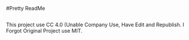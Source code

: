 #Pretty ReadMe
##
This project use CC 4.0 (Unable Company Use, Have Edit and Republish.
I Forgot Original Project use MIT.
